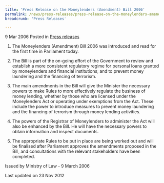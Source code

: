 ```yaml
---
title: 'Press Release on the Moneylenders (Amendment) Bill 2006'
permalink: /news/press-releases/press-release-on-the-moneylenders-amendment-bill-2006
breadcrumb: 'Press Releases'

---
```




9 Mar 2006 Posted in [Press releases](/news/press-releases)

1. The Moneylenders (Amendment) Bill 2006 was introduced and read for the first time in Parliament today.

2. The Bill is part of the on-going effort of the Government to review and establish a more consistent regulatory regime for personal loans granted by moneylenders and financial institutions; and to prevent money laundering and the financing of terrorism. 

3. The main amendments in the Bill will give the Minister the necessary powers to make Rules to more effectively regulate the business of money lending, whether by those who are licensed under the Moneylenders Act or operating under exemptions from the Act. These include the power to introduce measures to prevent money laundering and the financing of terrorism through money lending activities.

4. The powers of the Registrar of Moneylenders to administer the Act will also be enhanced by the Bill. He will have the necessary powers to obtain information and inspect documents. 

5. The appropriate Rules to be put in place are being worked out and will be finalised after Parliament approves the amendments proposed in the Bill, and consultations with the relevant stakeholders have been completed.

Issued by Ministry of Law - 9 March 2006


<p class="right-side-updated">Last updated on 23 Nov 2012</p>
